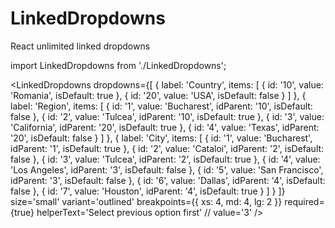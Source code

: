 # LinkedDropdowns
React unlimited linked dropdowns

import LinkedDropdowns from './LinkedDropdowns';

<LinkedDropdowns
  dropdowns={[
    {
      label: 'Country',
      items: [
        { id: '10', value: 'Romania', isDefault: true },
        { id: '20', value: 'USA', isDefault: false }
      ]
    },
    {
      label: 'Region',
      items: [
        { id: '1', value: 'Bucharest', idParent: '10', isDefault: false },
        { id: '2', value: 'Tulcea', idParent: '10', isDefault: true },
        { id: '3', value: 'California', idParent: '20', isDefault: true },
        { id: '4', value: 'Texas', idParent: '20', isDefault: false }
      ]
    },
    {
      label: 'City',
      items: [
        { id: '1', value: 'Bucharest', idParent: '1', isDefault: true },
        { id: '2', value: 'Cataloi', idParent: '2', isDefault: false },
        { id: '3', value: 'Tulcea', idParent: '2', isDefault: true },
        { id: '4', value: 'Los Angeles', idParent: '3', isDefault: false },
        { id: '5', value: 'San Francisco', idParent: '3', isDefault: false },
        { id: '6', value: 'Dallas', idParent: '4', isDefault: false },
        { id: '7', value: 'Houston', idParent: '4', isDefault: true }
      ]
    }
  ]}
  size='small'
  variant='outlined'
  breakpoints={{ xs: 4, md: 4, lg: 2  }}
  required={true}
  helperText='Select previous option first'
  // value='3'
/>
